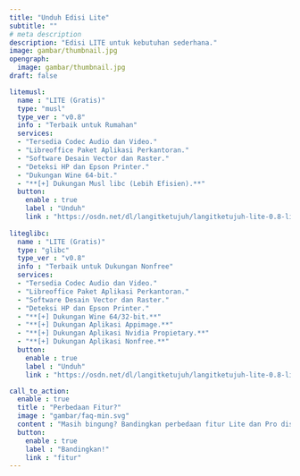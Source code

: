 ```yaml
---
title: "Unduh Edisi Lite"
subtitle: ""
# meta description
description: "Edisi LITE untuk kebutuhan sederhana."
image: gambar/thumbnail.jpg
opengraph:
  image: gambar/thumbnail.jpg
draft: false

litemusl:
  name : "LITE (Gratis)"
  type: "musl"
  type_ver : "v0.8"
  info : "Terbaik untuk Rumahan"
  services:
  - "Tersedia Codec Audio dan Video."
  - "Libreoffice Paket Aplikasi Perkantoran."
  - "Software Desain Vector dan Raster."
  - "Deteksi HP dan Epson Printer."
  - "Dukungan Wine 64-bit."
  - "**[+] Dukungan Musl libc (Lebih Efisien).**"
  button:
    enable : true
    label : "Unduh"
    link : "https://osdn.net/dl/langitketujuh/langitketujuh-lite-0.8-live-x86_64-musl-5.9.16_1-rm9op19.iso"
    
liteglibc:
  name : "LITE (Gratis)"
  type: "glibc"
  type_ver : "v0.8"
  info : "Terbaik untuk Dukungan Nonfree"
  services:
  - "Tersedia Codec Audio dan Video."
  - "Libreoffice Paket Aplikasi Perkantoran."
  - "Software Desain Vector dan Raster."
  - "Deteksi HP dan Epson Printer."
  - "**[+] Dukungan Wine 64/32-bit.**"
  - "**[+] Dukungan Aplikasi Appimage.**"
  - "**[+] Dukungan Aplikasi Nvidia Propietary.**"
  - "**[+] Dukungan Aplikasi Nonfree.**"
  button:
    enable : true
    label : "Unduh"
    link : "https://osdn.net/dl/langitketujuh/langitketujuh-lite-0.8-live-x86_64-5.9.16_1-z7r374q.iso"

call_to_action:
  enable : true
  title : "Perbedaan Fitur?"
  image : "gambar/faq-min.svg"
  content : "Masih bingung? Bandingkan perbedaan fitur Lite dan Pro disini."
  button:
    enable : true
    label : "Bandingkan!"
    link : "fitur"
---
```

